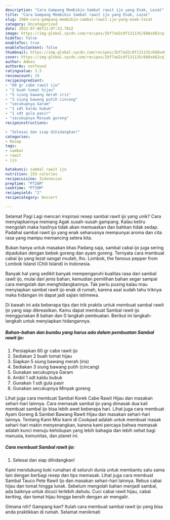 ```yaml
---
description: "Cara Gampang Membikin Sambal rawit ijo yang Enak, Lezat"
title: "Cara Gampang Membikin Sambal rawit ijo yang Enak, Lezat"
slug: 1984-cara-gampang-membikin-sambal-rawit-ijo-yang-enak-lezat
category: Uncategorized
date: 2022-07-06T21:07:53.781Z
image: https://img-global.cpcdn.com/recipes/2bf7ad2c8f131135/680x482cq70/sambal-rawit-ijo-foto-resep-utama.jpg
hideToc: false
enableToc: true
enableTocContent: false
thumbnail: https://img-global.cpcdn.com/recipes/2bf7ad2c8f131135/680x482cq70/sambal-rawit-ijo-foto-resep-utama.jpg
cover: https://img-global.cpcdn.com/recipes/2bf7ad2c8f131135/680x482cq70/sambal-rawit-ijo-foto-resep-utama.jpg
author: Admin
authorAv: notfound
ratingvalue: 3.5
reviewcount: 19
recipeingredient:
- "60 gr cabe rawit ijo"
- "2 buah tomat hijau"
- "5 siung bawang merah iris"
- "3 siung bawang putih cincang"
- "secukupnya Garam"
- "1 sdt kaldu bubuk"
- "1 sdt gula pasir"
- "secukupnya Minyak goreng"
recipeinstructions:

- "Selesai dan siap dihidangkan!"
categories:
- Resep
tags:
- sambal
- rawit
- ijo

katakunci: sambal rawit ijo 
nutrition: 259 calories
recipecuisine: Indonesian
preptime: "PT26M"
cooktime: "PT39M"
recipeyield: "2"
recipecategory: Dessert

---
```



Selamat Pagi Lagi mencari inspirasi resep sambal rawit ijo yang unik? Cara menyiapkannya memang Agak susah-susah gampang. Kalau keliru mengolah maka hasilnya tidak akan memuaskan dan bahkan tidak sedap. Padahal sambal rawit ijo yang enak seharusnya mempunyai aroma dan cita rasa yang mampu memancing selera kita.


Bukan hanya untuk masakan khas Padang saja, sambal cabai ijo juga sering dipadukan dengan bebek goreng dan ayam goreng. Ternyata cara membuat cabai ijo yang lezat sangat mudah, lho. Lombok, the famous pepper from Lombok Island (Chili Island) in Indonesia.

Banyak hal yang sedikit banyak mempengaruhi kualitas rasa dari sambal rawit ijo, mulai dari jenis bahan, kemudian pemilihan bahan segar sampai cara mengolah dan menghidangkannya. Tak perlu pusing kalau mau menyiapkan sambal rawit ijo enak di rumah, karena asal sudah tahu triknya maka hidangan ini dapat jadi sajian istimewa.


Di bawah ini ada beberapa tips dan trik praktis untuk membuat sambal rawit ijo yang siap dikreasikan. Kamu dapat membuat Sambal rawit ijo menggunakan 8 bahan dan 0 langkah pembuatan. Berikut ini langkah-langkah untuk menyiapkan hidangannya.

<!--inarticleads1-->

##### Bahan-bahan dan bumbu yang harus ada dalam pembuatan Sambal rawit ijo:

1. Persiapkan 60 gr cabe rawit ijo
1. Sediakan 2 buah tomat hijau
1. Siapkan 5 siung bawang merah (iris)
1. Sediakan 3 siung bawang putih (cincang)
1. Gunakan secukupnya Garam
1. Ambil 1 sdt kaldu bubuk
1. Gunakan 1 sdt gula pasir
1. Gunakan secukupnya Minyak goreng


Lihat juga cara membuat Sambal Korek Cabe Rawit Hijau dan masakan sehari-hari lainnya. Cara memasak sambal ijo yang dimasak dua kali membuat sambal ijo bisa lebih awet beberapa hari. Lihat juga cara membuat Ayam Goreng &amp; Sambel Bawang Rawit Hijau dan masakan sehari-hari lainnya. Tentang Kami Misi kami di Cookpad adalah untuk membuat masak sehari-hari makin menyenangkan, karena kami percaya bahwa memasak adalah kunci menuju kehidupan yang lebih bahagia dan lebih sehat bagi manusia, komunitas, dan planet ini. 

<!--inarticleads2-->

##### Cara membuat Sambal rawit ijo:


1. Selesai dan siap dihidangkan!

Kami mendukung koki rumahan di seluruh dunia untuk membantu satu sama lain dengan berbagi resep dan tips memasak. Lihat juga cara membuat Sambal Tauco Pete Rawit Ijo dan masakan sehari-hari lainnya. Rebus cabai hijau dan tomat hingga lunak. Sebelum mengolah bahan menjadi sambal, ada baiknya untuk dicuci terlebih dahulu. Cuci cabai rawit hijau, cabai keriting, dan tomat hijau hingga bersih dengan air mengalir. 

Gimana nih? Gampang kan? Itulah cara membuat sambal rawit ijo yang bisa anda praktikkan di rumah. Selamat menikmati
